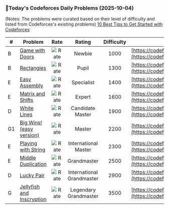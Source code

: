 ### 🌟Today's Codeforces Daily Problems (2025-10-04)
(Notes: The problems were curated based on their level of difficulty and listed from Codeforces's existing problems)
[10 Best Tips to Get Started with Codeforces](https://github.com/ika9810/Codeforces-Daily-Problems/blob/main/10%20Best%20Tips%20to%20Get%20Started%20with%20Codeforces.md)

| # | Problem | Rate| Rating | Difficulty | Contest |
|---| ----- | :--------: | :----------: | :----------: | ---------- |
|B|[Game with Doors](https://codeforces.com/contest/2004/problem/B)|![Rate](https://img.shields.io/badge/Newbie-1000-lightgrey)|Newbie|1000|[https://codeforces.com/contest/2004](https://codeforces.com/contest/2004)|
|B|[Rectangles](https://codeforces.com/contest/844/problem/B)|![Rate](https://img.shields.io/badge/Pupil-1300-brightgreen)|Pupil|1300|[https://codeforces.com/contest/844](https://codeforces.com/contest/844)|
|E|[Easy Assembly](https://codeforces.com/contest/1773/problem/E)|![Rate](https://img.shields.io/badge/Specialist-1400-9cf)|Specialist|1400|[https://codeforces.com/contest/1773](https://codeforces.com/contest/1773)|
|E|[Matrix and Shifts](https://codeforces.com/contest/1660/problem/E)|![Rate](https://img.shields.io/badge/Expert-1600-blue)|Expert|1600|[https://codeforces.com/contest/1660](https://codeforces.com/contest/1660)|
|D|[White Lines](https://codeforces.com/contest/1200/problem/D)|![Rate](https://img.shields.io/badge/Candidate%20Master-1900-blueviolet)|Candidate Master|1900|[https://codeforces.com/contest/1200](https://codeforces.com/contest/1200)|
|G1|[Big Wins! (easy version)](https://codeforces.com/contest/2126/problem/G1)|![Rate](https://img.shields.io/badge/Master-2200-orange)|Master|2200|[https://codeforces.com/contest/2126](https://codeforces.com/contest/2126)|
|E|[Playing with String](https://codeforces.com/contest/305/problem/E)|![Rate](https://img.shields.io/badge/International%20Master-2300-orange)|International Master|2300|[https://codeforces.com/contest/305](https://codeforces.com/contest/305)|
|E|[Middle Duplication](https://codeforces.com/contest/1623/problem/E)|![Rate](https://img.shields.io/badge/Grandmaster-2500-red)|Grandmaster|2500|[https://codeforces.com/contest/1623](https://codeforces.com/contest/1623)|
|D|[Lucky Pair](https://codeforces.com/contest/145/problem/D)|![Rate](https://img.shields.io/badge/International%20Grandmaster-2900-red)|International Grandmaster|2900|[https://codeforces.com/contest/145](https://codeforces.com/contest/145)|
|G|[Jellyfish and Inscryption](https://codeforces.com/contest/1874/problem/G)|![Rate](https://img.shields.io/badge/Legendary%20Grandmaster-3500-red)|Legendary Grandmaster|3500|[https://codeforces.com/contest/1874](https://codeforces.com/contest/1874)|
